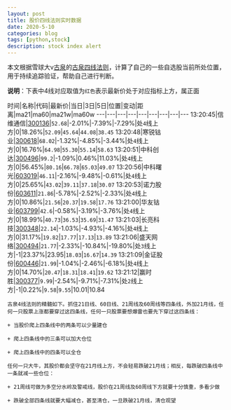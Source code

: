 ```yaml
---
layout: post
title: 股价四线法则实时数据
date: 2020-5-10
categories: blog
tags: [python,stock]
description: stock index alert
---
```



本文根据雪球大v[古泉](https://xueqiu.com/u/7148646888)的[古泉四线法则](https://xueqiu.com/7148646888/130498192)，计算了自己的一些自选股当前所处位置，用于持续追踪验证，帮助自己进行判断。

**说明**：下表中4线对应取值为`红色`表示最新价处于对应指标上方，属正面

时间|名称|代码|最新价|当日|3日|5日|位置|变动|距离|ma21|ma60|ma21w|ma60w
---|---|---|---|---|---|---|---|---
13:20:45|信维通信|[300136](https://xueqiu.com/S/SZ300136)|`52.68`|-2.01%|-7.39%|-7.29%|处`4`线上方|0|18.26%|`52.09`|`45.64`|`44.08`|`38.45`
13:20:48|寒锐钴业|[300618](https://xueqiu.com/S/SZ300618)|`68.02`|-1.32%|-4.85%|-3.44%|处`4`线上方|0|16.76%|`64.98`|`55.30`|`55.14`|`58.63`
13:20:51|中科创达|[300496](https://xueqiu.com/S/SZ300496)|`99.2`|-1.09%|0.46%|11.03%|处`4`线上方|0|56.45%|`80.16`|`66.78`|`65.03`|`49.07`
13:20:56|中科曙光|[603019](https://xueqiu.com/S/SH603019)|`46.11`|-2.16%|-9.48%|-0.61%|处`4`线上方|0|25.65%|`43.02`|`39.11`|`37.18`|`30.07`
13:20:53|诺力股份|[603611](https://xueqiu.com/S/SH603611)|`21.86`|-5.78%|-2.52%|-2.33%|处`4`线上方|0|10.86%|`21.56`|`20.37`|`19.58`|`17.76`
13:21:00|华友钴业|[603799](https://xueqiu.com/S/SH603799)|`42.6`|-0.58%|-3.19%|-3.76%|处`4`线上方|0|18.99%|`40.73`|`36.53`|`35.69`|`31.47`
13:21:03|长亮科技|[300348](https://xueqiu.com/S/SZ300348)|`22.14`|-1.03%|-4.93%|-4.16%|处`4`线上方|0|31.17%|`19.82`|`17.77`|`17.13`|`13.89`
13:21:06|盛天网络|[300494](https://xueqiu.com/S/SZ300494)|`21.77`|-2.33%|-10.84%|-19.80%|处`3`线上方|-1|23.37%|23.95|`18.03`|`16.67`|`14.39`
13:21:09|金证股份|[600446](https://xueqiu.com/S/SH600446)|`21.99`|-1.04%|-2.46%|-6.18%|处`4`线上方|0|14.70%|`20.47`|`18.31`|`18.41`|`19.62`
13:21:12|赢时胜|[300377](https://xueqiu.com/S/SZ300377)|`9.99`|-2.54%|-9.71%|-7.31%|处`2`线上方|-1|0.22%|`9.58`|`9.55`|10.01|10.84

```
古泉4线法则的精髓如下。抓住21日线、60日线、21周线及60周线等四条线，外加21月线，任何一只股票上涨都要穿过这四条线，任何一只股票要想爆雷也要先下穿过这四条线：

+ 当股价爬上四条线中的两条可以少量建仓

+ 爬上四条线中的三条可以加大仓位

+ 爬上四条线中的四条可以全仓

任何一只大牛，其股价都会坚守在21月线上方，不会轻易跌破21月线；相反，每跌破四条线中一条就减一些仓位：

+ 21周线可做为多空分水岭及警戒线，股价在21周线及60周线下方就要十分慎重，多看少做

+ 跌破全部四条线就要大幅减仓，甚至清仓，一旦跌破21月线，清仓观望
```